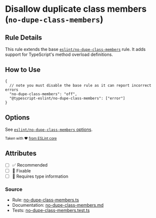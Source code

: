 # Disallow duplicate class members (`no-dupe-class-members`)

## Rule Details

This rule extends the base [`eslint/no-dupe-class-members`](https://eslint.org/docs/rules/no-dupe-class-members) rule.
It adds support for TypeScript's method overload definitions.

## How to Use

```jsonc
{
  // note you must disable the base rule as it can report incorrect errors
  "no-dupe-class-members": "off",
  "@typescript-eslint/no-dupe-class-members": ["error"]
}
```

## Options

See [`eslint/no-dupe-class-members` options](https://eslint.org/docs/rules/no-dupe-class-members#options).

<sup>

Taken with ❤️ [from ESLint core](https://github.com/eslint/eslint/blob/main/docs/rules/no-dupe-class-members.md)

</sup>

## Attributes

- [ ] ✅ Recommended
- [ ] 🔧 Fixable
- [ ] 💭 Requires type information

### Source

- Rule: [no-dupe-class-members.ts](https://github.com/typescript-eslint/typescript-eslint/blob/main/packages/eslint-plugin/src/rules/no-dupe-class-members.ts)
- Documentation: [no-dupe-class-members.md](https://github.com/typescript-eslint/typescript-eslint/blob/main/packages/eslint-plugin/docs/rules/no-dupe-class-members.md)
- Tests: [no-dupe-class-members.test.ts](https://github.com/typescript-eslint/typescript-eslint/blob/main/packages/eslint-plugin/tests/rules/no-dupe-class-members.test.ts)
